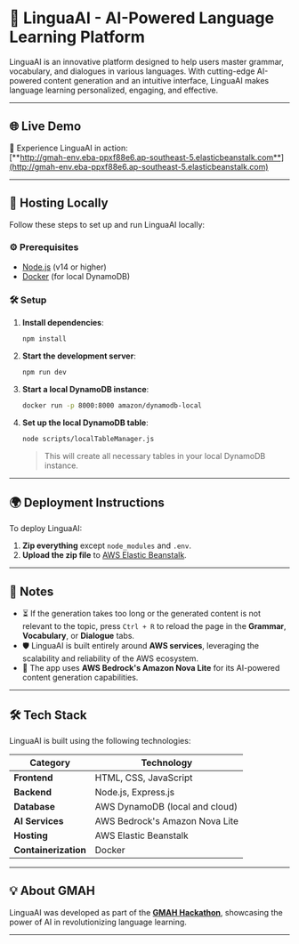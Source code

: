 # 🌟 **LinguaAI** - AI-Powered Language Learning Platform

LinguaAI is an innovative platform designed to help users master grammar, vocabulary, and dialogues in various languages. With cutting-edge AI-powered content generation and an intuitive interface, LinguaAI makes language learning personalized, engaging, and effective.

---

## 🌐 **Live Demo**

🚀 Experience LinguaAI in action:  
[**http://gmah-env.eba-ppxf88e6.ap-southeast-5.elasticbeanstalk.com**](http://gmah-env.eba-ppxf88e6.ap-southeast-5.elasticbeanstalk.com)

---

## 🚀 **Hosting Locally**

Follow these steps to set up and run LinguaAI locally:

### ⚙️ **Prerequisites**
- [Node.js](https://nodejs.org/) (v14 or higher)  
- [Docker](https://www.docker.com/) (for local DynamoDB)

### 🛠️ **Setup**
1. **Install dependencies**:  
   ```bash
   npm install
   ```

2. **Start the development server**:  
   ```bash
   npm run dev
   ```

3. **Start a local DynamoDB instance**:  
   ```bash
   docker run -p 8000:8000 amazon/dynamodb-local
   ```

4. **Set up the local DynamoDB table**:  
   ```bash
   node scripts/localTableManager.js
   ```
   > This will create all necessary tables in your local DynamoDB instance.

---

## 🌍 **Deployment Instructions**

To deploy LinguaAI:  
1. **Zip everything** except `node_modules` and `.env`.  
2. **Upload the zip file** to [AWS Elastic Beanstalk](https://ap-southeast-5.console.aws.amazon.com/elasticbeanstalk/home?region=ap-southeast-5#/environment/dashboard?environmentId=e-tyhth82n3m).

---

## 📝 **Notes**

- ⏳ If the generation takes too long or the generated content is not relevant to the topic, press `Ctrl + R` to reload the page in the **Grammar**, **Vocabulary**, or **Dialogue** tabs.
- 🛡️ LinguaAI is built entirely around **AWS services**, leveraging the scalability and reliability of the AWS ecosystem.
- 🤖 The app uses **AWS Bedrock's Amazon Nova Lite** for its AI-powered content generation capabilities.

---

## 🛠️ **Tech Stack**

LinguaAI is built using the following technologies:

| **Category**         | **Technology**                 |
| -------------------- | ------------------------------ |
| **Frontend**         | HTML, CSS, JavaScript          |
| **Backend**          | Node.js, Express.js            |
| **Database**         | AWS DynamoDB (local and cloud) |
| **AI Services**      | AWS Bedrock's Amazon Nova Lite |
| **Hosting**          | AWS Elastic Beanstalk          |
| **Containerization** | Docker                         |

---

## 💡 **About GMAH**

LinguaAI was developed as part of the [**GMAH Hackathon**](https://greataihackathon.com), showcasing the power of AI in revolutionizing language learning.

---
